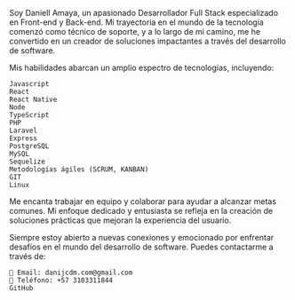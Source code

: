 Soy Daniell Amaya, un apasionado Desarrollador Full Stack especializado en Front-end y Back-end. Mi trayectoria en el mundo de la tecnología comenzó como técnico de soporte, y a lo largo de mi camino, me he convertido en un creador de soluciones impactantes a través del desarrollo de software.

Mis habilidades abarcan un amplio espectro de tecnologías, incluyendo:

    Javascript
    React
    React Native
    Node
    TypeScript
    PHP
    Laravel
    Express
    PostgreSQL
    MySQL
    Sequelize
    Metodologías ágiles (SCRUM, KANBAN)
    GIT
    Linux

Me encanta trabajar en equipo y colaborar para ayudar a alcanzar metas comunes. Mi enfoque dedicado y entusiasta se refleja en la creación de soluciones prácticas que mejoran la experiencia del usuario.

Siempre estoy abierto a nuevas conexiones y emocionado por enfrentar desafíos en el mundo del desarrollo de software. Puedes contactarme a través de:

    📧 Email: danijcdm.com@gmail.com
    📲 Teléfono: +57 3103311844
    GitHub
